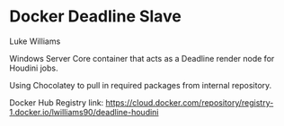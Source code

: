 # Docker Deadline Slave

Luke Williams

Windows Server Core container that acts as a Deadline render node for Houdini jobs.

Using Chocolatey to pull in required packages from internal repository.

Docker Hub Registry link:
https://cloud.docker.com/repository/registry-1.docker.io/lwilliams90/deadline-houdini